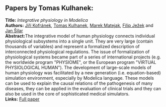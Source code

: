 <h2>Papers by Tomas Kulhanek:</h2>
<p>
<b>Title:</b> <i> Integrative physiology in Modelica </i> <br />
<b>Authors:</b> <a href="../authors/author_142.html">Jiří Kofránek</a>, <a href="../authors/author_147.html">Tomas Kulhanek</a>, <a href="../authors/author_171.html">Marek Matejak</a>, <a href="../authors/author_124.html">Filip Ježek</a> and <a href="../authors/author_251.html">Jan Šilar</a><br />
<b>Abstract:</b>The integrative model of human physiology connects individual physiological subsystems into a single unit. They are very large (contain thousands of variables) and represent a formalized description of interconnected physiological regulations. The issue of formalization of physiological systems became part of a series of international projects (e.g. the worldwide program "PHYSIOME", or the European program "VIRTUAL PHYSIOLOGICAL HUMAN"). The development of large-scale models of human physiology was facilitated by a new generation (i.e. equation-based) simulation environment, especially by Modelica language. These models can be used to explain the causal relations of the pathogenesis of many diseases, they can be applied in the evaluation of clinical trials and they can also be used in the core of sophisticated medical simulators.<br />
<b>Links:</b> <a href="../submissions/ecp17132589_KofranekKulhanekMatejakJezekSilar.pdf">Full paper</a></p>